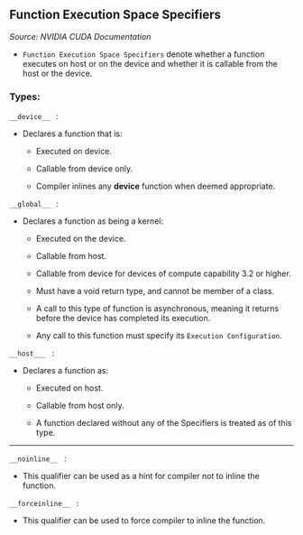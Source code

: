 ## Function Execution Space Specifiers

*Source: NVIDIA CUDA Documentation*

- `Function Execution Space Specifiers` denote whether a function executes on host or on the device and whether it is callable from the host or the device.

### Types:

 `__device__ ` :
- Declares a function that is:
  - Executed on device.
  - Callable from device only.

  - Compiler inlines any __device__ function when deemed appropriate.
  

`__global__ ` :
- Declares a function as being a kernel:
  - Executed on the device.
  - Callable from host.
  - Callable from device for devices of compute capability 3.2 or higher.
  
  - Must have a void return type, and cannot be member of a class.
  - A call to this type of function is asynchronous, meaning it returns before the device has completed its execution.
  - Any call to this function must specify its `Execution Configuration`.
  

`__host___ ` :
- Declares a function as:
  - Executed on host.
  - Callable from host only.
  
  - A function declared without any of the Specifiers is treated as of this type.
  
---  
  
`__noinline__ ` :
- This qualifier can be used as a hint for compiler not to inline the function.


`__forceinline__ ` :
- This qualifier can be used to force compiler to inline the function.
